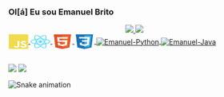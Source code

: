 ### Ol[á] Eu sou Emanuel Brito

<div align="center">
  <a href="https://github.com/Emanuelbrit96">
  <img height="150em" src="https://github-readme-stats.vercel.app/api?username=Emanuelbrit96&show_icons=true&theme=tokyonight&include_all_commits=true&count_private=true"/>
  <img height="150em" src="https://github-readme-stats.vercel.app/api/top-langs/?username=Emanuelbrit96&layout=compact&langs_count=7&theme=tokyonight"/>
</div>

<div>
  <img align="center" alt="Emanuel-Js" height="30" width="40" src="https://raw.githubusercontent.com/devicons/devicon/master/icons/javascript/javascript-plain.svg"> 
  <img align="center" alt="Emanuel-React" height="30" width="40" src="https://raw.githubusercontent.com/devicons/devicon/master/icons/react/react-original.svg">
  <img align="center" alt="Emanuel-HTML" height="30" width="40" src="https://raw.githubusercontent.com/devicons/devicon/master/icons/html5/html5-original.svg">
  <img align="center" alt="Emanuel-CSS" height="30" width="40" src="https://raw.githubusercontent.com/devicons/devicon/master/icons/css3/css3-original.svg">  
  <img align="center" alt="Emanuel-Python" height="30" width="40" src="https://cdn.jsdelivr.net/gh/devicons/devicon/icons/python/python-original.svg">
  <img align="center" alt="Emanuel-Java" height="30" width="40" src="[https://cdn.jsdelivr.net/gh/devicons/devicon/icons/python/python-original.svg](https://cdn-icons-png.flaticon.com/512/226/226777.png)">
            
          
</div>  
    
  ##
  
<div>  
  <a href = "mailto:emanuelbrit@gmail.com"><img src="https://img.shields.io/badge/Gmail-D14836?style=for-the-badge&logo=gmail&logoColor=white" target="_blank"></a>
  <a href="https://www.linkedin.com/in/emanuelbrit-o/" target="_blank"><img src="https://img.shields.io/badge/LinkedIn-0077B5?style=for-the-badge&logo=linkedin&logoColor=white" target="_blank"></a> 
</div>
 
 ![Snake animation](https://github.com/Emanuelbrit96/Emanuelbrit96/blob/output/github-contribution-grid-snake.svg)
